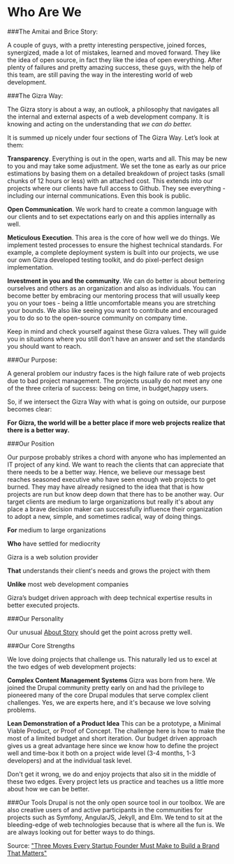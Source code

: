 # Who Are We
###The Amitai and Brice Story:

A couple of guys, with a pretty interesting perspective, joined forces, synergized, made a lot of mistakes, learned and moved forward.  They like the idea of open source, in fact they like the idea of open everything. After plenty of failures and pretty amazing success, these guys, with the help of this team, are still paving the way in the interesting world of web development.

###The Gizra Way:

The Gizra story is about a way, an outlook, a philosophy that navigates all the internal and external aspects of a web development company. It is knowing and acting on the understanding that *we can do better.*

It is summed up nicely under four sections of The Gizra Way. Let’s look at them:

**Transparency**.  Everything is out in the open, warts and all.  This may be new to you and may take some adjustment. We set the tone as early as our price estimations by basing them on a detailed breakdown of project tasks (small chunks of 12 hours or less) with an attached cost.  This extends into our projects where our clients have full access to Github. They see everything - including our internal communications. Even this book is public. 

**Open Communication**. We work hard to create a common language with our clients and to set expectations early on and this applies internally as well.  

**Meticulous Execution**. This area is the core of how well we do things.  We implement tested processes to ensure the highest technical standards. For example, a complete deployment system is built into our projects, we use our own Gizra developed testing toolkit, and do pixel-perfect design implementation.

**Investment in you and the community**. We can do better is about bettering ourselves and others as an organization and also as individuals.  You can become better by embracing our mentoring process that will usually keep you on your toes - being a little uncomfortable means you are stretching your bounds.  We also like seeing you want to contribute and encouraged you to do so to the open-source community on company time.

Keep in mind and check yourself against these Gizra values. They will guide you in situations where you still don’t have an answer and set the standards you should want to reach.

###Our Purpose:

A general problem our industry faces is the high failure rate of web projects due to bad project management. The projects usually do not meet any one of the three criteria of success: being on time, in budget,happy users. 

So, if we intersect the Gizra Way with what is going on outside, our purpose becomes clear:

**For Gizra, the world will be a better place if more web projects realize that there is a better way.**

###Our Position

Our purpose probably strikes a chord with anyone who has implemented an IT project of any kind.  We want to reach the clients that can appreciate that there needs to be a better way.  Hence, we believe our message best reaches seasoned executive who have seen enough web projects to get burned. They may have already resigned to the idea that that is how projects are run but know deep down that there has to be another way. Our target clients are medium to large organizations but really it's about any place a brave decision maker can successfully influence their organization to adopt a new, simple, and sometimes radical, way of doing things.

**For** medium to large organizations

**Who** have settled for mediocrity

Gizra is a web solution provider

**That** understands their client's needs and grows the project with them

**Unlike** most web development companies

Gizra’s budget driven approach with deep technical expertise results in better executed projects.

###Our Personality

Our unusual [About Story](http://www.gizra.com/content/the-about-story/) should get the point across pretty well.

###Our Core Strengths

We love doing projects that challenge us. This naturally led us to excel at the two edges of web development projects:

**Complex Content Management Systems** Gizra was born from here. We joined the Drupal community pretty early on and had the privilege to pioneered many of the core Drupal modules that serve complex client challenges.  Yes, we are experts here, and it's because we love solving problems.

**Lean Demonstration of a Product Idea** This can be a prototype, a Minimal Viable Product, or Proof of Concept. The challenge here is how to make the most of a limited budget and short iteration. Our budget driven approach gives us a great advantage here since we know how to define the project well and time-box it both on a project wide level (3-4 months, 1-3 developers) and at the individual task level.

Don't get it wrong, we do and enjoy projects that also sit in the middle of these two edges. Every project lets us practice and teaches us a little more about how we can be better.

###Our Tools
Drupal is not the only open source tool in our toolbox. We are also creative users of and active participants in the communities for projects such as Symfony, AngularJS, Jekyll, and Elm. We tend to sit at the bleeding-edge of web technologies because that is where all the fun is. We are always looking out for better ways to do things.

Source: ["Three Moves Every Startup Founder Must Make to Build a Brand That Matters"](http://firstround.com/review/three-moves-every-startup-founder-must-make-to-build-a-brand-that-matters/)
